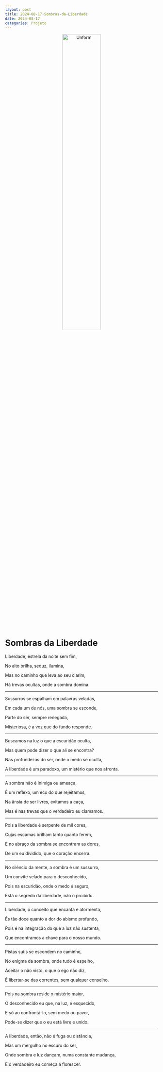 ```yaml
---
layout: post
title: 2024-08-17-Sombras-da-Liberdade
date: 2024-08-17
categories: Projeto
---
```


<p align="center">
<img src="{{ site.baseurl }}/images/2024-08-17-Sombras-da-Liberdade.webp" 
height="50%" width="50%" alt="Unform" />
</p>

# Sombras da Liberdade

Liberdade, estrela da noite sem fim,

No alto brilha, seduz, ilumina,

Mas no caminho que leva ao seu clarim,

Há trevas ocultas, onde a sombra domina.

---

Sussurros se espalham em palavras veladas,

Em cada um de nós, uma sombra se esconde,

Parte do ser, sempre renegada,

Misteriosa, é a voz que do fundo responde.

---

Buscamos na luz o que a escuridão oculta,

Mas quem pode dizer o que ali se encontra?

Nas profundezas do ser, onde o medo se oculta,

A liberdade é um paradoxo, um mistério que nos afronta.

---

A sombra não é inimiga ou ameaça,

É um reflexo, um eco do que rejeitamos,

Na ânsia de ser livres, evitamos a caça,

Mas é nas trevas que o verdadeiro eu clamamos.

---

Pois a liberdade é serpente de mil cores,

Cujas escamas brilham tanto quanto ferem,

E no abraço da sombra se encontram as dores,

De um eu dividido, que o coração encerra.

---

No silêncio da mente, a sombra é um sussurro,

Um convite velado para o desconhecido,

Pois na escuridão, onde o medo é seguro,

Está o segredo da liberdade, não o proibido.

---

Liberdade, ó conceito que encanta e atormenta,

És tão doce quanto a dor do abismo profundo,

Pois é na integração do que a luz não sustenta,

Que encontramos a chave para o nosso mundo.

---

Pistas sutis se escondem no caminho,

No enigma da sombra, onde tudo é espelho,

Aceitar o não visto, o que o ego não diz,

É libertar-se das correntes, sem qualquer conselho.

---

Pois na sombra reside o mistério maior,

O desconhecido eu que, na luz, é esquecido,

E só ao confrontá-lo, sem medo ou pavor,

Pode-se dizer que o eu está livre e unido.

---

A liberdade, então, não é fuga ou distância,

Mas um mergulho no escuro do ser,

Onde sombra e luz dançam, numa constante mudança,

E o verdadeiro eu começa a florescer.